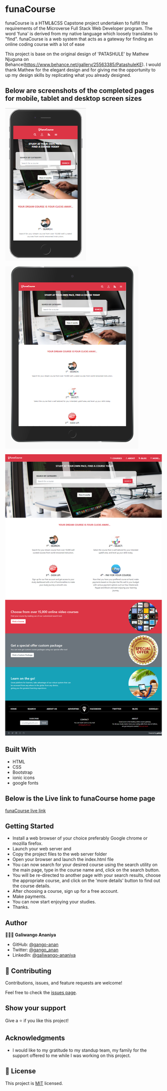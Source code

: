 # funaCourse
funaCourse is a HTML&CSS Capstone project undertaken to fulfill the requirements of the Microverse Full Stack Web Developer program. The word 'funa' is derived from my native language which loosely translates to "find". funaCourse is a web system that acts as a gateway for finding an online coding course with a lot of ease

This project is base on the original design of 'PATASHULE' by Mathew Njuguna on Behance(https://www.behance.net/gallery/25563385/PatashuleKE). I would thank Mathew for the elegant design and for giving me the opportunity to up my design skills by replicating what you already designed.

## Below are screenshots of the completed pages for mobile, tablet and desktop screen sizes

![screenshot](./images/mobile.png)

![screenshot](./images/aaa.png)

![screenshot](./images/desktop.png)


## Built With

- HTML
- CSS
- Bootstrap
- ionic icons
- google fonts


## Below is the Live link to funaCourse home page

[funaCourse live link](https://gango-anan.github.io/funaCourse/)

## Getting Started
- Install a web browser of your choice preferably Google chrome or mozilla firefox.
- Launch your web server and
- Copy the project files to the web server folder
- Open your browser and launch the index.html file
- You can now search for your desired course using the search utility on the main page, type in the course name and, click on the search button.
- You will be re-directed to another page with your search results, choose the appropriate course, and click on the 'more details' button to find out the course details.
- After choosing a course, sign up for a free account.
- Make payments.
- You can now start enjoying your studies.
- Thanks.

## Author
👨🏻‍💻 **Galiwango Ananiya**
- GitHub: [@gango-anan](https://github.com/gango-anan)
- Twitter: [@gango_anan](https://twitter.com/gango_anan)
- LinkedIn: [@galiwango-ananiya](https://www.linkedin.com/in/galiwango-ananiya-0800821b4/)


## 🤝 Contributing

Contributions, issues, and feature requests are welcome!

Feel free to check the [issues page](https://github.com/gango-anan/funaCourse/issues).


## Show your support

Give a ⭐️ if you like this project!

## Acknowledgments

- I would like to my gratitude to my standup team, my family for the support offered to me while I was working on this project. 

## 📝 License

This project is [MIT](https://github.com/gango-anan/funaCourse/blob/master/LICENSE) licensed.

